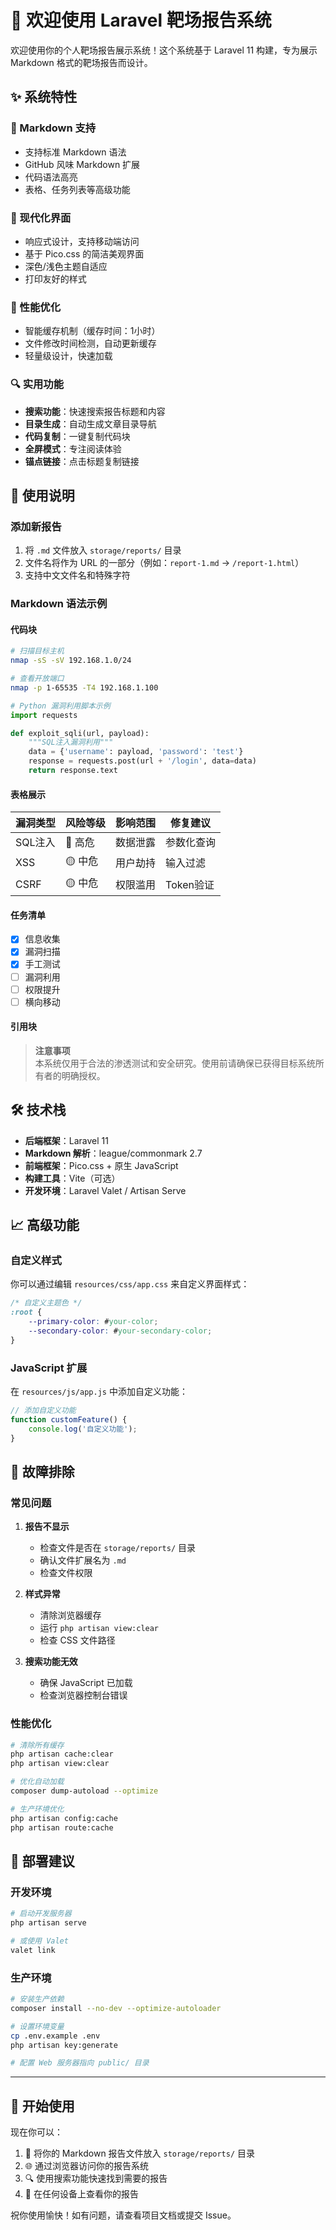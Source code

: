 # 🎯 欢迎使用 Laravel 靶场报告系统

欢迎使用你的个人靶场报告展示系统！这个系统基于 Laravel 11 构建，专为展示 Markdown 格式的靶场报告而设计。

## ✨ 系统特性

### 📝 Markdown 支持
- 支持标准 Markdown 语法
- GitHub 风味 Markdown 扩展
- 代码语法高亮
- 表格、任务列表等高级功能

### 🎨 现代化界面
- 响应式设计，支持移动端访问
- 基于 Pico.css 的简洁美观界面
- 深色/浅色主题自适应
- 打印友好的样式

### 🚀 性能优化
- 智能缓存机制（缓存时间：1小时）
- 文件修改时间检测，自动更新缓存
- 轻量级设计，快速加载

### 🔍 实用功能
- **搜索功能**：快速搜索报告标题和内容
- **目录生成**：自动生成文章目录导航
- **代码复制**：一键复制代码块
- **全屏模式**：专注阅读体验
- **锚点链接**：点击标题复制链接

## 📁 使用说明

### 添加新报告

1. 将 `.md` 文件放入 `storage/reports/` 目录
2. 文件名将作为 URL 的一部分（例如：`report-1.md` → `/report-1.html`）
3. 支持中文文件名和特殊字符

### Markdown 语法示例

#### 代码块
```bash
# 扫描目标主机
nmap -sS -sV 192.168.1.0/24

# 查看开放端口
nmap -p 1-65535 -T4 192.168.1.100
```

```python
# Python 漏洞利用脚本示例
import requests

def exploit_sqli(url, payload):
    """SQL注入漏洞利用"""
    data = {'username': payload, 'password': 'test'}
    response = requests.post(url + '/login', data=data)
    return response.text
```

#### 表格展示

| 漏洞类型 | 风险等级 | 影响范围 | 修复建议 |
|---------|---------|---------|---------|
| SQL注入 | 🔴 高危 | 数据泄露 | 参数化查询 |
| XSS | 🟡 中危 | 用户劫持 | 输入过滤 |
| CSRF | 🟡 中危 | 权限滥用 | Token验证 |

#### 任务清单

- [x] 信息收集
- [x] 漏洞扫描
- [x] 手工测试
- [ ] 漏洞利用
- [ ] 权限提升
- [ ] 横向移动

#### 引用块

> **注意事项**  
> 本系统仅用于合法的渗透测试和安全研究。使用前请确保已获得目标系统所有者的明确授权。

## 🛠️ 技术栈

- **后端框架**：Laravel 11
- **Markdown 解析**：league/commonmark 2.7
- **前端框架**：Pico.css + 原生 JavaScript
- **构建工具**：Vite（可选）
- **开发环境**：Laravel Valet / Artisan Serve

## 📈 高级功能

### 自定义样式

你可以通过编辑 `resources/css/app.css` 来自定义界面样式：

```css
/* 自定义主题色 */
:root {
    --primary-color: #your-color;
    --secondary-color: #your-secondary-color;
}
```

### JavaScript 扩展

在 `resources/js/app.js` 中添加自定义功能：

```javascript
// 添加自定义功能
function customFeature() {
    console.log('自定义功能');
}
```

## 🔧 故障排除

### 常见问题

1. **报告不显示**
   - 检查文件是否在 `storage/reports/` 目录
   - 确认文件扩展名为 `.md`
   - 检查文件权限

2. **样式异常**
   - 清除浏览器缓存
   - 运行 `php artisan view:clear`
   - 检查 CSS 文件路径

3. **搜索功能无效**
   - 确保 JavaScript 已加载
   - 检查浏览器控制台错误

### 性能优化

```bash
# 清除所有缓存
php artisan cache:clear
php artisan view:clear

# 优化自动加载
composer dump-autoload --optimize

# 生产环境优化
php artisan config:cache
php artisan route:cache
```

## 🚀 部署建议

### 开发环境
```bash
# 启动开发服务器
php artisan serve

# 或使用 Valet
valet link
```

### 生产环境
```bash
# 安装生产依赖
composer install --no-dev --optimize-autoloader

# 设置环境变量
cp .env.example .env
php artisan key:generate

# 配置 Web 服务器指向 public/ 目录
```

---

## 🎉 开始使用

现在你可以：

1. 📝 将你的 Markdown 报告文件放入 `storage/reports/` 目录
2. 🌐 通过浏览器访问你的报告系统
3. 🔍 使用搜索功能快速找到需要的报告
4. 📱 在任何设备上查看你的报告

祝你使用愉快！如有问题，请查看项目文档或提交 Issue。 